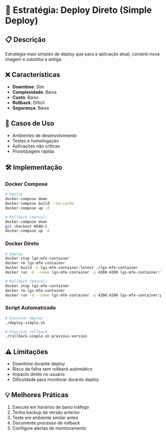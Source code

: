 # 🚀 Estratégia: Deploy Direto (Simple Deploy)

## 📋 **Descrição**

Estratégia mais simples de deploy que para a aplicação atual, constrói nova imagem e substitui a antiga.

## ❌ **Características**

- **Downtime**: Sim
- **Complexidade**: Baixa
- **Custo**: Baixo
- **Rollback**: Difícil
- **Segurança**: Baixa

## 🎯 **Casos de Uso**

- Ambientes de desenvolvimento
- Testes e homologação
- Aplicações não críticas
- Prototipagem rápida

## 🛠️ **Implementação**

### **Docker Compose**

```bash
# Deploy
docker-compose down
docker-compose build --no-cache
docker-compose up -d

# Rollback (manual)
docker-compose down
git checkout HEAD~1
docker-compose up -d
```

### **Docker Direto**

```bash
# Deploy
docker stop lgs-mfe-container
docker rm lgs-mfe-container
docker build -t lgs-mfe-container:latest ./lgs-mfe-container
docker run -d --name lgs-mfe-container -p 4200:4200 lgs-mfe-container:latest

# Rollback (manual)
docker stop lgs-mfe-container
docker rm lgs-mfe-container
docker run -d --name lgs-mfe-container -p 4200:4200 lgs-mfe-container:previous-version
```

### **Script Automatizado**

```bash
# Executar deploy
./deploy-simple.sh

# Executar rollback
./rollback-simple.sh previous-version
```

## ⚠️ **Limitações**

- Downtime durante deploy
- Risco de falha sem rollback automático
- Impacto direto no usuário
- Dificuldade para monitorar durante deploy

## 💡 **Melhores Práticas**

1. Execute em horários de baixo tráfego
2. Tenha backup da versão anterior
3. Teste em ambiente similar antes
4. Documente processo de rollback
5. Configure alertas de monitoramento
